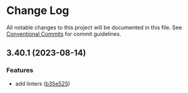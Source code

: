 # Change Log

All notable changes to this project will be documented in this file. See
[Conventional Commits](https://conventionalcommits.org) for commit guidelines.

## 3.40.1 (2023-08-14)

### Features

- add linters ([b35e525](https://github.com/taiga-family/linters/commit/b35e5252a2bac063696f0fd1b5accc1ac0d34a66))
